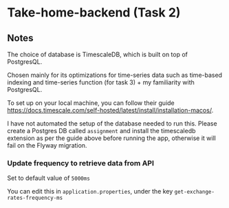 # Take-home-backend (Task 2)

## Notes
The choice of database is TimescaleDB, which is built on top of PostgresQL. 

Chosen mainly for its optimizations for time-series data such as time-based 
indexing and time-series function (for task 3) + my familiarity with PostgresQL.

To set up on your local machine, you can follow their guide https://docs.timescale.com/self-hosted/latest/install/installation-macos/.

I have not automated the setup of the database needed to run this. Please create a Postgres DB called `assignment` and 
install the timescaledb extension as per the guide above before running the app, otherwise it will fail on the Flyway 
migration.


### Update frequency to retrieve data from API
Set to default value of `5000ms`

You can edit this in `application.properties`, under the key `get-exchange-rates-frequency-ms` 